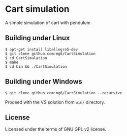 # Cart simulation

A simple simulation of cart with pendulum.

## Building under Linux

```
$ apt-get install liballegro5-dev
$ git clone github.com:mg6/CartSimulation
$ cd CartSimulation
$ make
$ cd bin && ./CartSimulation
```

## Building under Windows

```
$ git clone github.com:mg6/CartSimulation --recursive
```

Proceed with the VS solution from `win/` directory.

## License
Licensed under the terms of GNU GPL v2 license.
